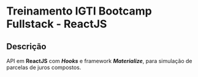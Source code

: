 # Treinamento IGTI Bootcamp Fullstack - ReactJS

## Descrição

API em **ReactJS** com **_Hooks_** e framework **_Materialize_**, para simulação de parcelas de juros compostos.
